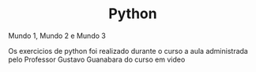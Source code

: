 <h1 align="center">Python</h1>
 <p>Mundo 1, Mundo 2 e Mundo 3</p>
 <p>Os exercicios de python foi realizado durante o curso a aula administrada pelo Professor Gustavo Guanabara do curso em video</p>
